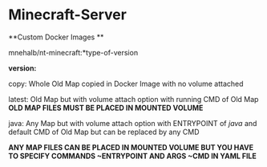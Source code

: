# Minecraft-Server
**Custom Docker Images **

mnehalb/nt-minecraft:*type-of-version

**version:**
  
  copy: Whole Old Map copied in Docker Image with no volume attached 
  
  latest: Old Map but with volume attach option with running CMD of Old Map **OLD MAP FILES MUST BE PLACED IN MOUNTED VOLUME**
  
  java: Any Map but with volume attach option with ENTRYPOINT of *java* and default CMD of Old Map but can be replaced by any   CMD 

**ANY MAP FILES CAN BE PLACED IN MOUNTED VOLUME BUT YOU HAVE TO SPECIFY COMMANDS ~ENTRYPOINT AND ARGS ~CMD IN YAML FILE**

  
